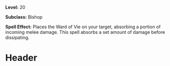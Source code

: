 <!-- TITLE: Spell: Ward Of Vie -->
<!-- SUBTITLE:  -->

**Level:** 20

**Subclass:** Bishop

**Spell Effect:** Places the Ward of Vie on your target, absorbing a portion of incoming melee damage.  This spell absorbs a set amount of damage before dissipating.

# Header
